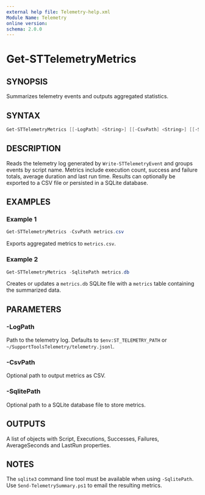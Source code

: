 ```yaml
---
external help file: Telemetry-help.xml
Module Name: Telemetry
online version:
schema: 2.0.0
---
```


# Get-STTelemetryMetrics

## SYNOPSIS
Summarizes telemetry events and outputs aggregated statistics.

## SYNTAX
```powershell
Get-STTelemetryMetrics [[-LogPath] <String>] [[-CsvPath] <String>] [[-SqlitePath] <String>] [<CommonParameters>]
```

## DESCRIPTION
Reads the telemetry log generated by `Write-STTelemetryEvent` and groups events by script name. Metrics include execution count, success and failure totals, average duration and last run time. Results can optionally be exported to a CSV file or persisted in a SQLite database.

## EXAMPLES
### Example 1
```powershell
Get-STTelemetryMetrics -CsvPath metrics.csv
```
Exports aggregated metrics to `metrics.csv`.

### Example 2
```powershell
Get-STTelemetryMetrics -SqlitePath metrics.db
```
Creates or updates a `metrics.db` SQLite file with a `metrics` table containing the summarized data.

## PARAMETERS
### -LogPath
Path to the telemetry log. Defaults to `$env:ST_TELEMETRY_PATH` or `~/SupportToolsTelemetry/telemetry.jsonl`.

### -CsvPath
Optional path to output metrics as CSV.

### -SqlitePath
Optional path to a SQLite database file to store metrics.

## OUTPUTS
A list of objects with Script, Executions, Successes, Failures, AverageSeconds and LastRun properties.

## NOTES
The `sqlite3` command line tool must be available when using `-SqlitePath`.
Use `Send-TelemetrySummary.ps1` to email the resulting metrics.
